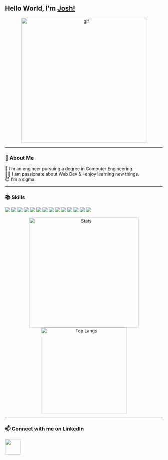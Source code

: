 ## Hello World, I'm [Josh!](https://www.linkedin.com/in/joshua-xue/)

<div align="center">
    <img src="./images/sigma_lone_wolf.gif" alt="gif" width="400px">
</div>

---

<!--
**rulbirt/rulbirt** is a ✨ _special_ ✨ repository because its `README.md` (this file) appears on your GitHub profile.

Here are some ideas to get you started:

- 🔭 I’m currently working on ...
- 🌱 I’m currently learning ...
- 👯 I’m looking to collaborate on ...
- 🤔 I’m looking for help with ...
- 💬 Ask me about ...
- 📫 How to reach me: ...
- 😄 Pronouns: ...
- ⚡ Fun fact: ...
-->

### 🚀 About Me
🌱 I’m an engineer pursuing a degree in Computer Engineering. <br/>
👨‍💻 I am passionate about Web Dev & I enjoy learning new things. <br/>
😈 I'm a sigma. <br/>

---

### 📚 Skills
<img src="https://img.shields.io/badge/Python-3776AB?style=for-the-badge&logo=python&logoColor=white"></a>
<img src="https://img.shields.io/badge/Java-ED8B00?style=for-the-badge&logo=openjdk&logoColor=white">
<img src="https://img.shields.io/badge/C-00599C?style=for-the-badge&logo=c&logoColor=white">
<img src="https://img.shields.io/badge/C%2B%2B-00599C?style=for-the-badge&logo=c%2B%2B&logoColor=white">
<img src="https://img.shields.io/badge/JavaScript-F7DF1E?style=for-the-badge&logo=JavaScript&logoColor=white">
<img src="https://img.shields.io/badge/HTML-239120?style=for-the-badge&logo=html5&logoColor=white">
<img src="https://img.shields.io/badge/CSS-239120?&style=for-the-badge&logo=css3&logoColor=white">
<img src="https://img.shields.io/badge/React-20232A?style=for-the-badge&logo=react&logoColor=61DAFB">
<img src="https://img.shields.io/badge/Tailwind_CSS-38B2AC?style=for-the-badge&logo=tailwind-css&logoColor=white">
<img src="https://img.shields.io/badge/Node.js-43853D?style=for-the-badge&logo=node.js&logoColor=white">
<img src="https://img.shields.io/badge/Express.js-404D59?style=for-the-badge">
<img src="https://img.shields.io/badge/Next.js-000?logo=nextdotjs&logoColor=fff&style=for-the-badge">
<img src="https://img.shields.io/badge/MongoDB-4EA94B?style=for-the-badge&logo=mongodb&logoColor=white">
<img src="https://img.shields.io/badge/Postman-FF6C37?style=for-the-badge&logo=postman&logoColor=white">


<p align="center">
    <img src="https://github-readme-stats.vercel.app/api?username=xuej41" alt="Stats" width="350px">
    <img src="https://github-readme-stats.vercel.app/api/top-langs/?username=xuej41&layout=compact" alt="Top Langs" width="275px">
</p>

---

### 📫 Connect with me on LinkedIn
<a href="https://www.linkedin.com/in/joshua-xue/" target="_blank">
    <img width="50px" src="https://cdn.simpleicons.org/linkedin">
</a>